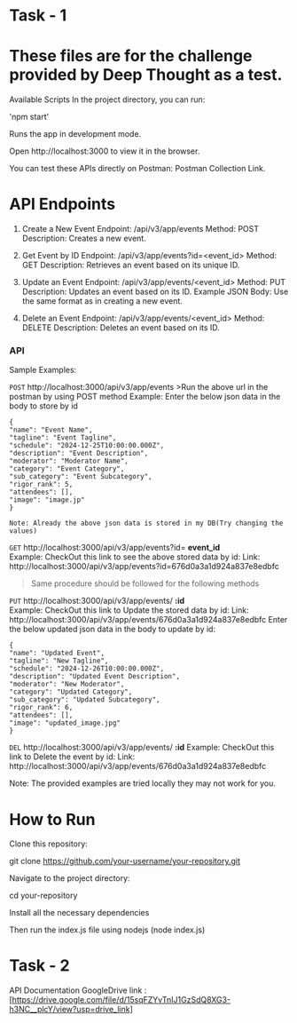 # Task - 1

# These files are for the challenge provided by Deep Thought as a test.

Available Scripts
In the project directory, you can run:

 'npm start'

Runs the app in development mode.

Open http://localhost:3000 to view it in the browser.

You can test these APIs directly on Postman: Postman Collection Link.

# API Endpoints

1. Create a New Event
Endpoint: /api/v3/app/events
Method: POST
Description: Creates a new event.

2. Get Event by ID
Endpoint: /api/v3/app/events?id=<event_id>
Method: GET
Description: Retrieves an event based on its unique ID.

3. Update an Event
Endpoint: /api/v3/app/events/<event_id>
Method: PUT
Description: Updates an event based on its ID.
Example JSON Body: Use the same format as in creating a new event.

4. Delete an Event
Endpoint: /api/v3/app/events/<event_id>
Method: DELETE
Description: Deletes an event based on its ID.

### API
 Sample Examples:

 `POST`  http://localhost:3000/api/v3/app/events 
        >Run the above url in the postman by using POST method
        Example:
        Enter the below json data in the body to store by id
        
    {
    "name": "Event Name",
    "tagline": "Event Tagline",
    "schedule": "2024-12-25T10:00:00.000Z",
    "description": "Event Description",
    "moderator": "Moderator Name",
    "category": "Event Category",
    "sub_category": "Event Subcategory",
    "rigor_rank": 5,
    "attendees": [],
    "image": "image.jp"
    }

    Note: Already the above json data is stored in my DB(Try changing the values)

 `GET`  http://localhost:3000/api/v3/app/events?id= **event_id** \
        Example:
        CheckOut this link to see the above stored data by id: 
        Link: http://localhost:3000/api/v3/app/events?id=676d0a3a1d924a837e8edbfc

>Same procedure should be followed for the following methods 

 `PUT`  http://localhost:3000/api/v3/app/events/ **:id** \
        Example:
        CheckOut this link to Update the stored data by id:
        Link: http://localhost:3000/api/v3/app/events/676d0a3a1d924a837e8edbfc
        Enter the below updated json data in the body to update by id:

    {
    "name": "Updated Event",
    "tagline": "New Tagline",
    "schedule": "2024-12-26T10:00:00.000Z",
    "description": "Updated Event Description",
    "moderator": "New Moderator",
    "category": "Updated Category",
    "sub_category": "Updated Subcategory",
    "rigor_rank": 6,
    "attendees": [],
    "image": "updated_image.jpg"
    }

  
 `DEL`  http://localhost:3000/api/v3/app/events/ **:id** 
        Example:
        CheckOut this link to Delete the event by id:
        Link: http://localhost:3000/api/v3/app/events/676d0a3a1d924a837e8edbfc
        
Note: The provided examples are tried locally they may not work for you.

# How to Run

Clone this repository:

git clone https://github.com/your-username/your-repository.git

Navigate to the project directory:

cd your-repository

Install all the necessary dependencies

Then run the index.js file using nodejs (node index.js)

# Task - 2

API Documentation GoogleDrive link : [https://drive.google.com/file/d/15sqFZYvTnIJ1GzSdQ8XG3-h3NC__plcY/view?usp=drive_link]
